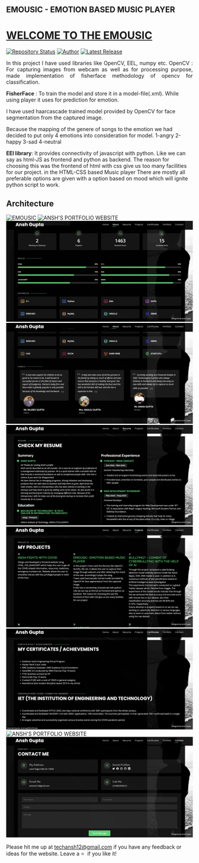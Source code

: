 ## EMOUSIC - EMOTION BASED MUSIC PLAYER
# <a href="#" target="_blank">WELCOME TO THE EMOUSIC</a>

[![Repository Status](https://img.shields.io/badge/Repository%20Status-Maintained-dark%20green.svg)](https://github.com/Ansh-create/Portfolio-Website)
[![Author](https://img.shields.io/badge/Author-ANSH%20GUPTA-blue.svg)](https://github.com/Ansh-create/EMOUSIC)
[![Latest Release](https://img.shields.io/badge/Latest%20Release-MAY%2021-yellow.svg)](https://github.com/Ansh-create/EMOUSIC)

 <p align="justify">In this project I have used libraries like OpenCV, EEL, numpy etc. OpenCV : For capturing images from webcam as well as for processing purpose, made implementation of fisherface methodology of opencv for classification.

 <B>FisherFace</B> : To train the model and store it in a model-file(.xml). While using player it uses for prediction for emotion.

I have used haarcascade trained model provided by OpenCV for face segmentation from the captured image.

Because the mapping of the genere of songs to the emotion we had decided to put only 4 emotions into consideration for model. 1-angry 2-happy 3-sad 4-neutral

 <B>EEl library</B>: It provides connectivity of javascript with python. Like we can say as html-JS as frontend and python as backend. The reason for choosing this was the frontend of html with css give us too many facilities for our project. in the HTML-CSS based Music player There are mostly all preferable options are given with a option based on mood which will ignite python script to work.</p>

## Architecture

![EMOUSIC](https://github.com/Ansh-create/EMOUSIC--EMOTION-BASED-MUSIC-PLAYER/blob/main/Screenshot%202022-06-03%20at%2010.18.32%20AM.png)
![ANSH'S PORTFOLIO WEBSITE](https://github.com/Ansh-create/Portfolio-Website/blob/main/Screenshot%202022-06-03%20at%209.40.22%20AM.png)
![ANSH'S PORTFOLIO WEBSITE](https://github.com/Ansh-create/Portfolio-Website/blob/main/Screenshot%202022-06-03%20at%209.40.30%20AM.png)
![ANSH'S PORTFOLIO WEBSITE](https://github.com/Ansh-create/Portfolio-Website/blob/main/Screenshot%202022-06-03%20at%209.40.37%20AM.png)
![ANSH'S PORTFOLIO WEBSITE](https://github.com/Ansh-create/Portfolio-Website/blob/main/Screenshot%202022-06-03%20at%209.51.16%20AM.png)
![ANSH'S PORTFOLIO WEBSITE](https://github.com/Ansh-create/Portfolio-Website/blob/main/Screenshot%202022-06-03%20at%209.40.55%20AM.png)
![ANSH'S PORTFOLIO WEBSITE](https://github.com/Ansh-create/Portfolio-Website/blob/main/Screenshot%202022-06-03%20at%209.41.02%20AM.png)
![ANSH'S PORTFOLIO WEBSITE](https://github.com/Ansh-create/Portfolio-Website/blob/main/Screenshot%202022-06-03%20at%209.41.08%20AM.png)
![ANSH'S PORTFOLIO WEBSITE](https://github.com/Ansh-create/Portfolio-Website/blob/main/Screenshot%202022-06-03%20at%209.41.15%20AM.png)


Please hit me up at techansh12@gmail.com if you have any feedback or ideas for the website. Leave a :star: &nbsp;if you like it!

